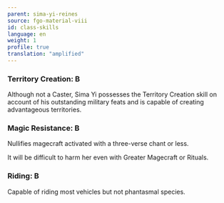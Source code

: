 ```yaml
---
parent: sima-yi-reines
source: fgo-material-viii
id: class-skills
language: en
weight: 1
profile: true
translation: "amplified"
---
```


### Territory Creation: B

Although not a Caster, Sima Yi possesses the Territory Creation skill on account of his outstanding military feats and is capable of creating advantageous territories.

### Magic Resistance: B

Nullifies magecraft activated with a three-verse chant or less.

It will be difficult to harm her even with Greater Magecraft or Rituals.

### Riding: B

Capable of riding most vehicles but not phantasmal species.
